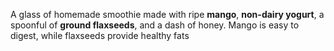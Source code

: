 A glass of homemade smoothie made with ripe **mango**, **non-dairy yogurt**, a spoonful of **ground flaxseeds**, and a dash of honey. Mango is easy to digest, while flaxseeds provide healthy fats